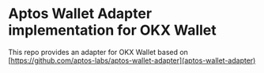 # Aptos Wallet Adapter implementation for OKX Wallet

This repo provides an adapter for OKX Wallet based on [https://github.com/aptos-labs/aptos-wallet-adapter](aptos-wallet-adapter)
